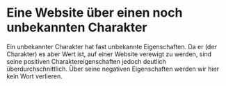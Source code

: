 # Eine Website über einen noch unbekannten Charakter

Ein unbekannter Charakter hat fast unbekannte Eigenschaften.
Da er (der Charakter) es aber Wert ist, auf einer Website verewigt zu werden, sind seine positiven Charaktereigenschaften jedoch deutlich überdurchschnittlich.
Über seine negativen Eigenschaften werden wir hier kein Wort verlieren.
